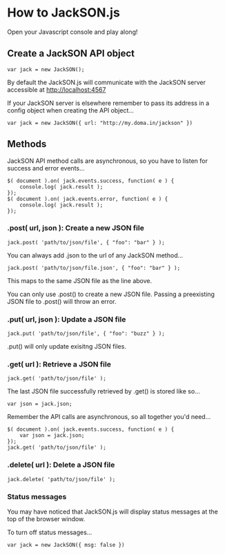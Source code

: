 # How to JackSON.js

Open your Javascript console and play along!

## Create a JackSON API object
	var jack = new JackSON();

By default the JackSON.js will communicate with the JackSON server accessible at [http://localhost:4567](http://localhost:4567)

If your JackSON server is elsewhere remember to pass its address in a config object when creating the API object...

	var jack = new JackSON({ url: "http://my.doma.in/jackson" })

## Methods
JackSON API method calls are asynchronous, so you have to listen for success and error events...

	$( document ).on( jack.events.success, function( e ) {
		console.log( jack.result );
	});
	$( document ).on( jack.events.error, function( e ) {
		console.log( jack.result );
	});

### .post( url, json ): Create a new JSON file
	jack.post( 'path/to/json/file', { "foo": "bar" } );

You can always add .json to the url of any JackSON method...

	jack.post( 'path/to/json/file.json', { "foo": "bar" } );

This maps to the same JSON file as the line above.

You can only use .post() to create a new JSON file.
Passing a preexisting JSON file to .post() will throw an error.

### .put( url, json ): Update a JSON file
	jack.put( 'path/to/json/file', { "foo": "buzz" } );

.put() will only update exisitng JSON files.

### .get( url ): Retrieve a JSON file
	jack.get( 'path/to/json/file' );

The last JSON file successfully retrieved by .get() is stored like so...

	var json = jack.json;

Remember the API calls are asynchronous, so all together you'd need...

	$( document ).on( jack.events.success, function( e ) {
		var json = jack.json;
	});
	jack.get( 'path/to/json/file' );

### .delete( url ): Delete a JSON file
	jack.delete( 'path/to/json/file' );


### Status messages
You may have noticed that JackSON.js will display status messages at the top of the browser window.

To turn off status messages...

	var jack = new JackSON({ msg: false })
